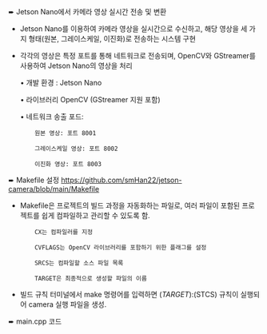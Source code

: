 ➨ Jetson Nano에서 카메라 영상 실시간 전송 및 변환

- Jetson Nano를 이용하여 카메라 영상을 실시간으로 수신하고, 해당 영상을 세 가지 형태(원본, 그레이스케일, 이진화)로 전송하는 시스템 구현

- 각각의 영상은 특정 포트를 통해 네트워크로 전송되며, OpenCV와 GStreamer를 사용하여 Jetson Nano의 영상을 처리

  • 개발 환경 : Jetson Nano
  
  • 라이브러리 OpenCV (GStreamer 지원 포함)
  
  • 네트워크 송출 포드:
  
          원본 영상: 포트 8001
  
          그레이스케일 영상: 포트 8002
  
          이진화 영상: 포트 8003



➨ Makefile 설정
  https://github.com/smHan22/jetson-camera/blob/main/Makefile
  
- Makefile은 프로젝트의 빌드 과정을 자동화하는 파일로, 여러 파일이 포함된 프로젝트를 쉽게 컴파일하고 관리할 수 있도록 함.

          CX는 컴파일러를 지정
  
          CVFLAGS는 OpenCV 라이브러리를 포함하기 위한 플래그를 설정
  
          SRCS는 컴파일할 소스 파일 목록
  
          TARGET은 최종적으로 생성할 파일의 이름
  

- 빌드 규칙
    터미널에서 make 명령어를 입력하면 $(TARGET):$(STCS) 규칙이 실행되어 camera 실행 파일을 생성.





➨ main.cpp 코드
    
